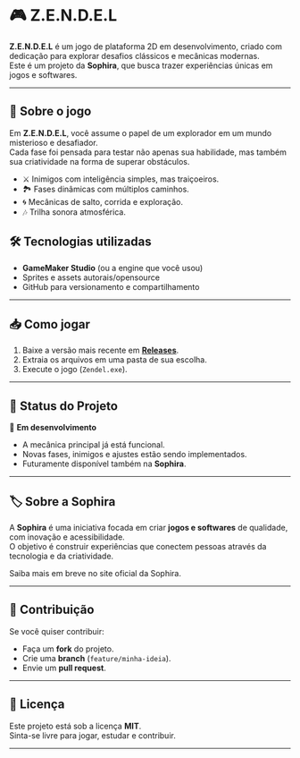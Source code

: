 # 🎮 Z.E.N.D.E.L

**Z.E.N.D.E.L** é um jogo de plataforma 2D em desenvolvimento, criado com dedicação para explorar desafios clássicos e mecânicas modernas.  
Este é um projeto da **Sophira**, que busca trazer experiências únicas em jogos e softwares.

---

## 🚀 Sobre o jogo

Em **Z.E.N.D.E.L**, você assume o papel de um explorador em um mundo misterioso e desafiador.  
Cada fase foi pensada para testar não apenas sua habilidade, mas também sua criatividade na forma de superar obstáculos.

- ⚔️ Inimigos com inteligência simples, mas traiçoeiros.  
- 🏞️ Fases dinâmicas com múltiplos caminhos.  
- 🌀 Mecânicas de salto, corrida e exploração.  
- 🎶 Trilha sonora atmosférica.  

## 🛠️ Tecnologias utilizadas

- **GameMaker Studio** (ou a engine que você usou)  
- Sprites e assets autorais/opensource  
- GitHub para versionamento e compartilhamento  

---

## 📥 Como jogar

1. Baixe a versão mais recente em **[Releases](./releases)**.  
2. Extraia os arquivos em uma pasta de sua escolha.  
3. Execute o jogo (`Zendel.exe`).  

---

## 📌 Status do Projeto

🚧 **Em desenvolvimento**  
- A mecânica principal já está funcional.  
- Novas fases, inimigos e ajustes estão sendo implementados.  
- Futuramente disponível também na **Sophira**.  

---

## 🏷️ Sobre a Sophira

A **Sophira** é uma iniciativa focada em criar **jogos e softwares** de qualidade, com inovação e acessibilidade.  
O objetivo é construir experiências que conectem pessoas através da tecnologia e da criatividade.  

Saiba mais em breve no site oficial da Sophira.  

---

## 🤝 Contribuição

Se você quiser contribuir:  
- Faça um **fork** do projeto.  
- Crie uma **branch** (`feature/minha-ideia`).  
- Envie um **pull request**.  

---

## 📄 Licença

Este projeto está sob a licença **MIT**.  
Sinta-se livre para jogar, estudar e contribuir.  

---
